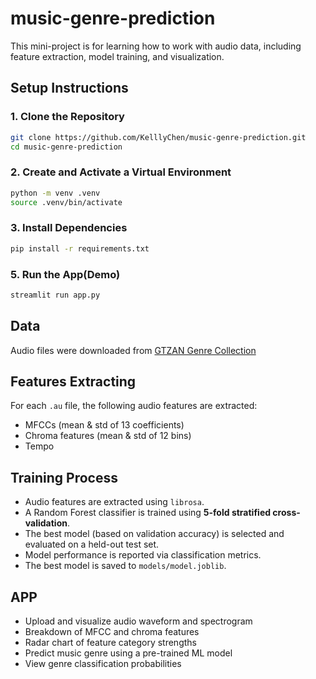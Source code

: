 # music-genre-prediction
This mini-project is for learning how to work with audio data, including feature extraction, model training, and visualization.

## Setup Instructions
### 1. Clone the Repository
```bash
git clone https://github.com/KelllyChen/music-genre-prediction.git
cd music-genre-prediction
```
### 2. Create and Activate a Virtual Environment
```bash
python -m venv .venv
source .venv/bin/activate
```

### 3. Install Dependencies
```bash
pip install -r requirements.txt
```

### 5. Run the App(Demo)
```bash
streamlit run app.py
```

## Data
Audio files were downloaded from [GTZAN Genre Collection](https://www.kaggle.com/datasets/carlthome/gtzan-genre-collection)

## Features Extracting

For each `.au` file, the following audio features are extracted:
- MFCCs (mean & std of 13 coefficients)
- Chroma features (mean & std of 12 bins)
- Tempo

## Training Process

- Audio features are extracted using `librosa`.
- A Random Forest classifier is trained using **5-fold stratified cross-validation**.
- The best model (based on validation accuracy) is selected and evaluated on a held-out test set.
- Model performance is reported via classification metrics.
- The best model is saved to `models/model.joblib`.

## APP
- Upload and visualize audio waveform and spectrogram
- Breakdown of MFCC and chroma features
- Radar chart of feature category strengths
- Predict music genre using a pre-trained ML model
- View genre classification probabilities


